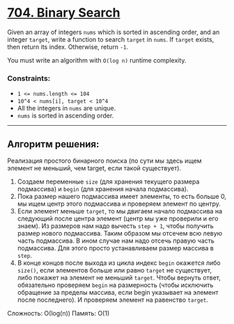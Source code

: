 # [704. Binary Search](https://leetcode.com/problems/binary-search/description/)

Given an array of integers `nums` which is sorted in ascending order, and an integer `target`, write a function to search `target` in `nums`. If `target` exists, then return its index. Otherwise, return `-1`.

You must write an algorithm with `O(log n)` runtime complexity.

### Constraints:
- `1 <= nums.length <= 104`
- `10^4 < nums[i], target < 10^4`
- All the integers in `nums` are unique.
- `nums` is sorted in ascending order.
---

## Алгоритм решения:
Реализация простого бинарного поиска (по сути мы здесь ищем элемент не меньший, чем target, если такой существует).
1. Создаем переменные `size` (для хранения текущего размера подмассива) и `begin` (для хранения начала подмассива).
2. Пока размер нашего подмассива имеет элементы, то есть больше 0, мы ищем центр этого подмассива и проверяем элемент по центру.
3. Если элемент меньше `target`, то мы двигаем начало подмассива на следующий после центра элемент (центр мы уже проверили и его знаем). Из размеров нам надо вычесть `step + 1`, чтобы получить размер нового подмассива. Таким образом мы отсечем всю левую часть подмассива. В ином случае нам надо отсечь правую часть подмассива. Для этого просто устанавливаем размер массива в `step`.
4. В конце концов после выхода из цикла индекс `begin` окажется либо `size()`, если элементов больше или равно `target` не существует, либо покажет на элемент не меньший `target`. Чтобы вернуть ответ, обязательно проверяем `begin` на размерность (чтобы исключить обращение за пределы массива, если begin указывает на элемент после последнего). И проверяем элемент на равенство `target`.

Сложность: О(log(n))
Память: О(1)